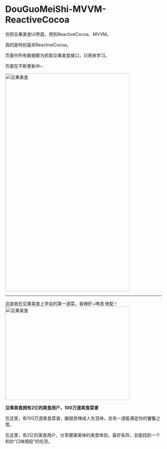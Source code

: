 # DouGuoMeiShi-MVVM-ReactiveCocoa

仿照豆果美食UI界面，用到ReactiveCocoa、MVVM。

真的是特别喜欢ReactiveCocoa。

页面中所有数据都为抓取豆果美食接口，只用来学习。

页面在不断更新中~


<img src="http://img.hb.aicdn.com/9eccf8d03bf34b456c6cabb4aba12736e165cd2526cdf9-AOJz0e_fw658" width="400px" height="700px" alt="豆果美食">


-----
这是我在豆果美食上学会的第一道菜。香辣虾+啤酒  绝配！
<img src="http://cp1.douguo.net/upload/caiku/d/2/5/600x400_d28b68268d40ee205316b9628c4ae0c5.jpg" width="400px" height="300px" alt="豆果美食">

**豆果美食拥有2亿的美食用户，100万道美食菜谱**

在这里，有100万道美食菜谱，酸甜苦辣咸人生百味，总有一道能满足你的饕餮之胃。

在这里，有2亿的美食用户，分享健康美味的美食体验，喜好各异，总能找到一个和你“口味相投”的吃货。



